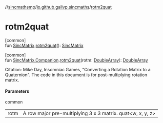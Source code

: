 //[sincmathsmp](../../index.md)/[io.github.gallvp.sincmaths](index.md)/[rotm2quat](rotm2quat.md)

# rotm2quat

[common]\
fun [SincMatrix](-sinc-matrix/index.md).[rotm2quat](rotm2quat.md)(): [SincMatrix](-sinc-matrix/index.md)

[common]\
fun [SincMatrix.Companion](-sinc-matrix/-companion/index.md).[rotm2quat](rotm2quat.md)(rotm: [DoubleArray](https://kotlinlang.org/api/latest/jvm/stdlib/kotlin/-double-array/index.html)): [DoubleArray](https://kotlinlang.org/api/latest/jvm/stdlib/kotlin/-double-array/index.html)

Citation: Mike Day, Insomniac Games, &quot;Converting a Rotation Matrix to a Quaternion&quot;. The code in this document is for post-multiplying rotation matrix.

#### Parameters

common

| | |
|---|---|
| rotm | A row major pre-multiplying 3 x 3 matrix. quat<w, x, y, z> |
